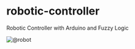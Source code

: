# robotic-controller
Robotic Controller with Arduino and Fuzzy Logic

![@robot](http://sk.uploads.im/t/T2iL7.jpg)

